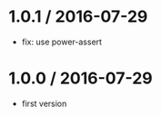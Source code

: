 
1.0.1 / 2016-07-29
==================

  * fix: use power-assert

1.0.0 / 2016-07-29
==================

  * first version
